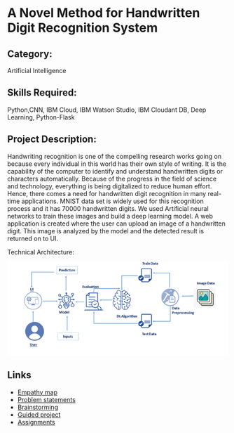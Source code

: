 # A Novel Method for Handwritten Digit Recognition System

## Category: 

Artificial Intelligence

## Skills Required: 

Python,CNN, IBM Cloud, IBM Watson Studio, IBM Cloudant DB, Deep Learning, Python-Flask

## Project Description:

Handwriting recognition is one of the compelling research works going on because every individual in this world has their own style of writing. It is the capability of the computer to identify and understand handwritten digits or characters automatically. Because of the progress in the field of science and technology, everything is being digitalized to reduce human effort. Hence, there comes a need for handwritten digit recognition in many real-time applications. MNIST data set is widely used for this recognition process and it has 70000 handwritten digits. We used Artificial neural networks to train these images and build a deep learning model. A web application is created where the user can upload an image of a handwritten digit. This image is analyzed by the model and the detected result is returned on to UI.

Technical Architecture:


![architecture - blueprint](https://github.com/IBM-EPBL/IBM-Project-31681-1660204101/blob/main/Project%20Design%20%26%20Planning/Ideation%20Phase/architecture.png)


## Links 

*  [Empathy map](https://github.com/IBM-EPBL/IBM-Project-31681-1660204101/tree/main/Project%20Design%20%26%20Planning/Ideation%20Phase/Empathy_Map)
*  [Problem statements](https://github.com/IBM-EPBL/IBM-Project-31681-1660204101/tree/main/Project%20Design%20%26%20Planning/Ideation%20Phase/problem%20statement)
*  [Brainstorming](https://github.com/IBM-EPBL/IBM-Project-31681-1660204101/blob/main/Project%20Design%20%26%20Planning/Ideation%20Phase/Brainstorming.docx)
*  [Guided project](https://github.com/IBM-EPBL/IBM-Project-31681-1660204101/tree/main/Guided%20project)
*  [Assignments](https://github.com/IBM-EPBL/IBM-Project-31681-1660204101/tree/main/Assignments)
